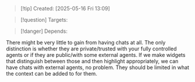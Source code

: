 
>[!tip] Created: [2025-05-16 Fri 13:09]

>[!question] Targets: 

>[!danger] Depends: 

There might be very little to gain from having chats at all. The only distinction is whether they are private/trusted with your fully controlled agents or if they are public/with some external agents. If we make widgets that distinguish between those and then highlight appropriately, we can have chats with external agents, no problem. They should be limited in what the context can be added to for them. 

